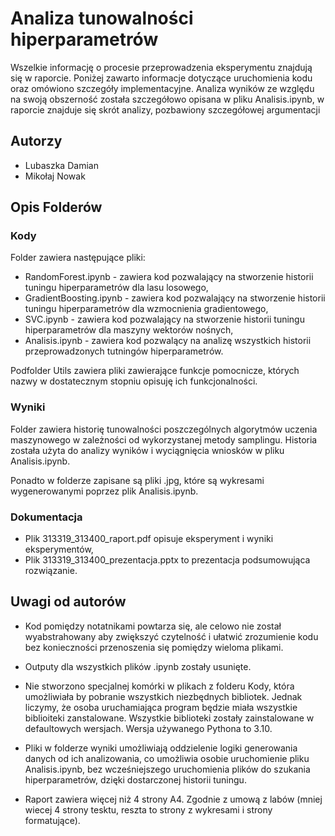 # Analiza tunowalności hiperparametrów

Wszelkie informację o procesie przeprowadzenia eksperymentu znajdują się w raporcie. Poniżej zawarto informacje dotyczące uruchomienia kodu oraz omówiono szczegóły implementacyjne. Analiza wyników ze względu na swoją obszerność została szczegółowo opisana w pliku Analisis.ipynb, w raporcie znajduje się skrót analizy, pozbawiony
szczegółowej argumentacji

## Autorzy

- Lubaszka Damian
- Mikołaj Nowak

## Opis Folderów

### Kody

Folder zawiera następujące pliki:

- RandomForest.ipynb - zawiera kod pozwalający na stworzenie historii tuningu hiperparametrów dla lasu losowego,
- GradientBoosting.ipynb - zawiera kod pozwalający na stworzenie historii tuningu hiperparametrów dla wzmocnienia gradientowego,
- SVC.ipynb - zawiera kod pozwalający na stworzenie historii tuningu hiperparametrów dla maszyny wektorów nośnych,
- Analisis.ipynb - zawiera kod pozwalący na analizę wszystkich historii przeprowadzonych tutningów hiperparametrów.

Podfolder Utils zawiera pliki zawierające funkcje pomocnicze, których nazwy w dostatecznym stopniu opisuję ich funkcjonalności.

### Wyniki

Folder zawiera historię tunowalności poszczególnych algorytmów uczenia maszynowego w zależności od wykorzystanej metody samplingu. Historia została użyta do analizy wyników i wyciągnięcia wniosków w pliku Analisis.ipynb.

Ponadto w folderze zapisane są pliki .jpg, które są wykresami wygenerowanymi poprzez plik Analisis.ipynb.

### Dokumentacja

- Plik 313319_313400_raport.pdf opisuje eksperyment i wyniki eksperymentów,
- Plik 313319_313400_prezentacja.pptx to prezentacja podsumowująca rozwiązanie.

## Uwagi od autorów

- Kod pomiędzy notatnikami powtarza się, ale celowo nie został wyabstrahowany aby zwiększyć czytelność i ułatwić zrozumienie kodu bez konieczności przenoszenia się pomiędzy wieloma plikami.

- Outputy dla wszystkich plików .ipynb zostały usunięte.

- Nie stworzono specjalnej komórki w plikach z folderu Kody, która umożliwiała by pobranie wszystkich niezbędnych bibliotek. Jednak liczymy, że osoba uruchamiająca program będzie miała wszystkie biblioiteki zanstalowane. Wszystkie biblioteki zostały zainstalowane w defaultowych wersjach. Wersja używanego Pythona to 3.10.

- Pliki w folderze wyniki umożliwiają oddzielenie logiki generowania danych od ich analizowania, co umożliwia osobie uruchomienie pliku Analisis.ipynb, bez wcześniejszego uruchomienia plików do szukania hiperparametrów, dzięki dostarczonej historii tuningu.

- Raport zawiera więcej niż 4 strony A4. Zgodnie z umową z labów (mniej wiecej 4 strony tesktu, reszta to strony z wykresami i strony formatujące).
